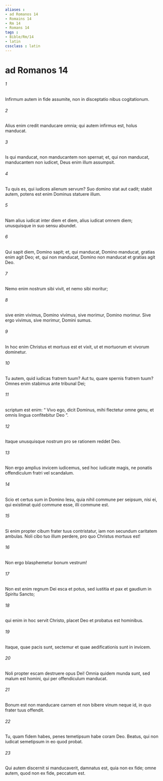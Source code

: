 ```yaml
---
aliases : 
- ad Romanos 14
- Romains 14
- Rm 14
- Romans 14
tags : 
- Bible/Rm/14
- latin
cssclass : latin
---
```


# ad Romanos 14

###### 1
Infirmum autem in fide assumite, non in disceptatio nibus cogitationum. 
###### 2
Alius enim credit manducare omnia; qui autem infirmus est, holus manducat. 
###### 3
Is qui manducat, non manducantem non spernat; et, qui non manducat, manducantem non iudicet, Deus enim illum assumpsit. 
###### 4
Tu quis es, qui iudices alienum servum? Suo domino stat aut cadit; stabit autem, potens est enim Dominus statuere illum.
###### 5
Nam alius iudicat inter diem et diem, alius iudicat omnem diem; unusquisque in suo sensu abundet. 
###### 6
Qui sapit diem, Domino sapit; et, qui manducat, Domino manducat, gratias enim agit Deo; et, qui non manducat, Domino non manducat et gratias agit Deo. 
###### 7
Nemo enim nostrum sibi vivit, et nemo sibi moritur; 
###### 8
sive enim vivimus, Domino vivimus, sive morimur, Domino morimur. Sive ergo vivimus, sive morimur, Domini sumus. 
###### 9
In hoc enim Christus et mortuus est et vixit, ut et mortuorum et vivorum dominetur.
###### 10
Tu autem, quid iudicas fratrem tuum? Aut tu, quare spernis fratrem tuum? Omnes enim stabimus ante tribunal Dei; 
###### 11
scriptum est enim: “ Vivo ego, dicit Dominus, mihi flectetur omne genu, et omnis lingua confitebitur Deo ”.
###### 12
Itaque unusquisque nostrum pro se rationem reddet Deo. 
###### 13
Non ergo amplius invicem iudicemus, sed hoc iudicate magis, ne ponatis offendiculum fratri vel scandalum.
###### 14
Scio et certus sum in Domino Iesu, quia nihil commune per seipsum, nisi ei, qui existimat quid commune esse, illi commune est. 
###### 15
Si enim propter cibum frater tuus contristatur, iam non secundum caritatem ambulas. Noli cibo tuo illum perdere, pro quo Christus mortuus est! 
###### 16
Non ergo blasphemetur bonum vestrum! 
###### 17
Non est enim regnum Dei esca et potus, sed iustitia et pax et gaudium in Spiritu Sancto; 
###### 18
qui enim in hoc servit Christo, placet Deo et probatus est hominibus. 
###### 19
Itaque, quae pacis sunt, sectemur et quae aedificationis sunt in invicem. 
###### 20
Noli propter escam destruere opus Dei! Omnia quidem munda sunt, sed malum est homini, qui per offendiculum manducat. 
###### 21
Bonum est non manducare carnem et non bibere vinum neque id, in quo frater tuus offendit.
###### 22
Tu, quam fidem habes, penes temetipsum habe coram Deo. Beatus, qui non iudicat semetipsum in eo quod probat. 
###### 23
Qui autem discernit si manducaverit, damnatus est, quia non ex fide; omne autem, quod non ex fide, peccatum est.
